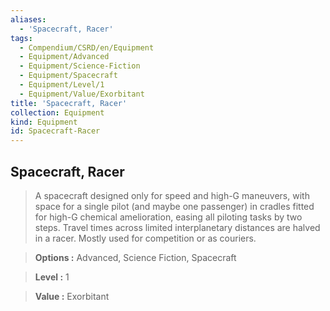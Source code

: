 ```yaml
---
aliases:
  - 'Spacecraft, Racer'
tags:
  - Compendium/CSRD/en/Equipment
  - Equipment/Advanced
  - Equipment/Science-Fiction
  - Equipment/Spacecraft
  - Equipment/Level/1
  - Equipment/Value/Exorbitant
title: 'Spacecraft, Racer'
collection: Equipment
kind: Equipment
id: Spacecraft-Racer
---
```

## Spacecraft, Racer    
    
>A spacecraft designed only for speed and high-G maneuvers, with space for a single pilot (and maybe one passenger) in cradles fitted for high-G chemical amelioration, easing all piloting tasks by two steps. Travel times across limited interplanetary distances are halved in a racer. Mostly used for competition or as couriers.    
> **Options :** Advanced, Science Fiction, Spacecraft    
> **Level :** 1    
> **Value :** Exorbitant
